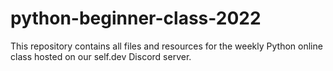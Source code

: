 # python-beginner-class-2022
This repository contains all files and resources for the weekly Python online class hosted on our self.dev Discord server.
